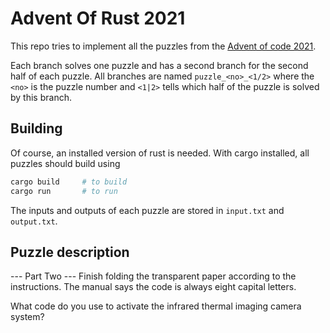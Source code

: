 # Advent Of Rust 2021

This repo tries to implement all the puzzles from the [Advent of code 2021](https://adventofcode.com/).

Each branch solves one puzzle and has a second branch for the second half of each puzzle. All branches are named `puzzle_<no>_<1/2>` where the `<no>` is the puzzle number and `<1|2>` tells which half of the puzzle is solved by this branch.

## Building

Of course, an installed version of rust is needed. With cargo installed, all puzzles should build using
```bash
cargo build     # to build
cargo run       # to run
```

The inputs and outputs of each puzzle are stored in `input.txt` and `output.txt`.

## Puzzle description

--- Part Two ---
Finish folding the transparent paper according to the instructions. The manual says the code is always eight capital letters.

What code do you use to activate the infrared thermal imaging camera system?